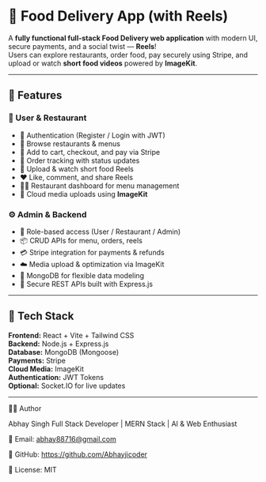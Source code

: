 # 🍔 Food Delivery App (with Reels)

A **fully functional full-stack Food Delivery web application** with modern UI, secure payments, and a social twist — **Reels**!  
Users can explore restaurants, order food, pay securely using Stripe, and upload or watch **short food videos** powered by **ImageKit**.

---

## 🌟 Features

### 👤 User & Restaurant
- 🔐 Authentication (Register / Login with JWT)
- 🍱 Browse restaurants & menus
- 🛒 Add to cart, checkout, and pay via Stripe
- 🚖 Order tracking with status updates
- 🎥 Upload & watch short food Reels
- ❤️ Like, comment, and share Reels
- 🧑‍🍳 Restaurant dashboard for menu management
- 📸 Cloud media uploads using **ImageKit**

### ⚙️ Admin & Backend
- 🧩 Role-based access (User / Restaurant / Admin)
- 📦 CRUD APIs for menu, orders, reels
- 💳 Stripe integration for payments & refunds
- ☁️ Media upload & optimization via ImageKit
- 🧾 MongoDB for flexible data modeling
- 🔁 Secure REST APIs built with Express.js

---

## 🧠 Tech Stack

**Frontend:** React + Vite + Tailwind CSS  
**Backend:** Node.js + Express.js  
**Database:** MongoDB (Mongoose)  
**Payments:** Stripe  
**Cloud Media:** ImageKit  
**Authentication:** JWT Tokens  
**Optional:** Socket.IO for live updates

---





👨‍💻 Author

Abhay Singh
Full Stack Developer | MERN Stack | AI & Web Enthusiast

📧 Email: abhay88716@gmail.com

💼 GitHub: https://github.com/Abhayjicoder

🪪 License: MIT
